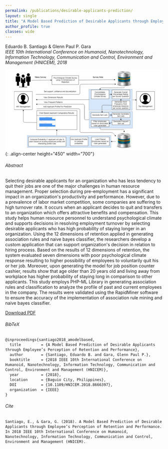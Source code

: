 ```yaml
---
permalink: /publications/desirable-applicants-prediction/
layout: single
title: "A Model Based Prediction of Desirable Applicants through Employee’s Perception of Retention and Performance"
author_profile: true
classes: wide
---
```


Eduardo B. Santiago & Glenn Paul P. Gara  
*IEEE 10th International Conference on Humanoid, Nanotechnology, Information Technology, Communication and Control, Environment and Management (HNICEM), 2018*

![image-center](/assets/files/publications/desirable-applicants-prediction/santiago2018_amodelbased.jpg){: .align-center height="450" width="700"}

###### Abstract
Selecting desirable applicants for an organization who has less tendency to quit their jobs are one of the major challenges in human resource management. Proper selection during pre-employment has a significant impact in an organization's productivity and performance. However, due to a prevalence of labor market competition, some companies are suffering to high turnover rate. It occurs when an applicant decides to quit and transfers to an organization which offers attractive benefits and compensation. This study helps human resource personnel to understand psychological climate and supports decisions in resolving employment turnover by selecting desirable applicants who has high probability of staying longer in an organization. Using the 12 dimensions of retention applied in generating association rules and naive bayes classifier, the researchers develop a custom application that can support organization's decision in relation to hiring process. Based on the results of 12 dimensions of retention, the system evaluated seven dimensions with poor psychological climate response resulting to higher possibility of employees to voluntarily quit his or her job. Moreover, upon generating the model for job position counter cashier, results show that age older than 20 years old and living away from workplace has higher probability of staying long in comparison to other applicants. This study employs PHP-ML Library in generating association rules and classification to analyze the profile of past and current employees in the company. The results were validated using the RapidMiner software to ensure the accuracy of the implementation of association rule mining and naive bayes classifier.

<a href="/assets/files/publications/desirable-applicants-prediction/santiago2018_amodelbased.pdf" class="btn btn--info">Download PDF</a>

###### BibTeX
```
@inproceedings{santiago2018_amodelbased,
  title         = {A Model Based Prediction of Desirable Applicants through Employee’s Perception of Retention and Performance},
  author        = {Santiago, Eduardo B. and Gara, Glenn Paul P.},
  booktitle     = {2018 IEEE 10th International Conference on Humanoid, Nanotechnology, Information Technology, Communication and Control, Environment and Management (HNICEM)},
  year          = {2018},
  location      = {Baguio City, Philippines},
  DOI           = {10.1109/HNICEM.2018.8666397},
  organization  = {IEEE}
}
```

###### Cite
```
Santiago, E., & Gara, G. (2018). A Model Based Prediction of Desirable Applicants through Employee’s Perception of Retention and Performance. In 2018 IEEE 10th International Conference on Humanoid, Nanotechnology, Information Technology, Communication and Control, Environment and Management (HNICEM).
```
